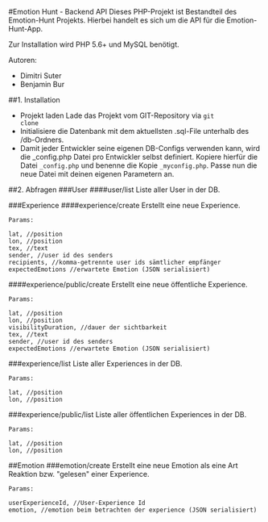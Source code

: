 #Emotion Hunt - Backend API
Dieses PHP-Projekt ist Bestandteil des Emotion-Hunt Projekts.
Hierbei handelt es sich um die API für die Emotion-Hunt-App. 

Zur Installation wird PHP 5.6+ und MySQL benötigt.

Autoren:
+ Dimitri Suter
+ Benjamin Bur


##1. Installation
+ Projekt laden
Lade das Projekt vom GIT-Repository via
<code>git clone</code>
+ Initialisiere die Datenbank mit dem aktuellsten .sql-File unterhalb des /db-Ordners.
+ Damit jeder Entwickler seine eigenen DB-Configs verwenden kann, wird die _config.php Datei pro Entwickler
selbst definiert. Kopiere hierfür die Datei <code>_config.php</code> und benenne die Kopie <code>_myconfig.php</code>.
Passe nun die neue Datei mit deinen eigenen Parametern an.

##2. Abfragen
###User
####user/list
Liste aller User in der DB.

###Experience
####experience/create
Erstellt eine neue Experience.

	Params: 
	
	lat, //position
	lon, //position
	tex, //text
	sender, //user id des senders
	recipients, //komma-getrennte user ids sämtlicher empfänger
	expectedEmotions //erwartete Emotion (JSON serialisiert)

####experience/public/create
Erstellt eine neue öffentliche Experience.

	Params: 
	
	lat, //position
	lon, //position
	visibilityDuration, //dauer der sichtbarkeit
	tex, //text
	sender, //user id des senders
	expectedEmotions //erwartete Emotion (JSON serialisiert)

###experience/list
Liste aller Experiences in der DB.

	Params: 
	
	lat, //position
	lon, //position

###experience/public/list
Liste aller öffentlichen Experiences in der DB.

	Params: 
	
	lat, //position
	lon, //position

##Emotion
###emotion/create
Erstellt eine neue Emotion als eine Art Reaktion bzw. "gelesen" einer Experience.

	Params: 
	
	userExperienceId, //User-Experience Id
	emotion, //emotion beim betrachten der experience (JSON serialisiert)
